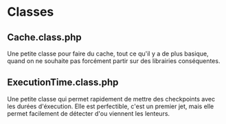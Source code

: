 Classes
=====

Cache.class.php
--------------
Une petite classe pour faire du cache, tout ce qu'il y a de plus basique, quand on ne souhaite pas forcément partir sur des librairies conséquentes.

ExecutionTime.class.php
--------------
Une petite classe qui permet rapidement de mettre des checkpoints avec les durées d'éxecution. Elle est perfectible, c'est un premier jet, mais elle permet facilement de détecter d'ou viennent les lenteurs.
